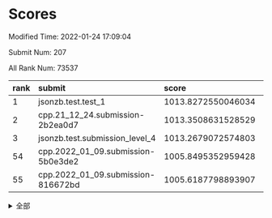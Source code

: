 # Scores

Modified Time: 2022-01-24 17:09:04

Submit Num: 207

All Rank Num: 73537

| rank |               submit               |       score        |       sigma        | pk_num |
| :--- | :--------------------------------- | :----------------- | :----------------- | :----- |
| 1    | jsonzb.test.test_1                 | 1013.8272550046034 | 0.8298147578199743 | 1419   |
| 2    | cpp.21_12_24.submission-2b2ea0d7   | 1013.3508631528529 | 0.8157825217738075 | 1421   |
| 3    | jsonzb.test.submission_level_4     | 1013.2679072574803 | 0.8085729874599383 | 1425   |
| 54   | cpp.2022_01_09.submission-5b0e3de2 | 1005.8495352959428 | 0.7295085185072426 | 1424   |
| 55   | cpp.2022_01_09.submission-816672bd | 1005.6187798893907 | 0.719311033927393  | 1421   |


<details>
<summary>全部</summary>

| rank |                 submit                 |       score        |       sigma        | pk_num |
| :--- | :------------------------------------- | :----------------- | :----------------- | :----- |
| 1    | jsonzb.test.test_1                     | 1013.8272550046034 | 0.8298147578199743 | 1419   |
| 2    | cpp.21_12_24.submission-2b2ea0d7       | 1013.3508631528529 | 0.8157825217738075 | 1421   |
| 3    | jsonzb.test.submission_level_4         | 1013.2679072574803 | 0.8085729874599383 | 1425   |
| 4    | gobigger.level_3.submission_level_3_1  | 1011.6479399440334 | 0.7981165325829985 | 1419   |
| 5    | gobigger.level_3.submission_level_3_0  | 1011.3128825907    | 0.7861760384736672 | 1424   |
| 6    | gobigger.level_3.submission_level_3_7  | 1011.0716092537109 | 0.7793267018384783 | 1417   |
| 7    | gobigger.level_3.submission_level_3_26 | 1010.9451890226619 | 0.7711327966025101 | 1415   |
| 8    | gobigger.level_3.submission_level_3_45 | 1010.775981434603  | 0.7952818776409761 | 1424   |
| 9    | gobigger.level_3.submission_level_3_33 | 1010.6479728378498 | 0.7615491968909434 | 1418   |
| 10   | gobigger.level_3.submission_level_3_21 | 1010.637394174067  | 0.772694734973703  | 1419   |
| 11   | gobigger.level_3.submission_level_3_30 | 1010.5410615501565 | 0.789523122856683  | 1417   |
| 12   | gobigger.level_3.submission_level_3_13 | 1010.5384304767949 | 0.7581149943448139 | 1420   |
| 13   | gobigger.level_3.submission_level_3_41 | 1010.5151630101548 | 0.7531242295968238 | 1418   |
| 14   | gobigger.level_3.submission_level_3_47 | 1010.3820750050631 | 0.7694465487242536 | 1421   |
| 15   | gobigger.level_3.submission_level_3_10 | 1010.2983145947837 | 0.7730083565987154 | 1416   |
| 16   | gobigger.level_3.submission_level_3_39 | 1010.2981960310725 | 0.7539300772535257 | 1421   |
| 17   | gobigger.level_3.submission_level_3_6  | 1010.2968166225646 | 0.7983175238684784 | 1422   |
| 18   | gobigger.level_3.submission_level_3_15 | 1010.1883946549062 | 0.7589421255779089 | 1415   |
| 19   | gobigger.level_3.submission_level_3_27 | 1010.1586170413552 | 0.7494615117077084 | 1423   |
| 20   | gobigger.level_3.submission_level_3_31 | 1010.1479359931159 | 0.7695524218419644 | 1420   |
| 21   | gobigger.level_3.submission_level_3_29 | 1010.0511163098159 | 0.7512850511722367 | 1422   |
| 22   | gobigger.level_3.submission_level_3_49 | 1009.9560398193348 | 0.7740480400513414 | 1416   |
| 23   | gobigger.level_3.submission_level_3_8  | 1009.9333881286647 | 0.7648802023028354 | 1421   |
| 24   | gobigger.level_3.submission_level_3_38 | 1009.9055038879665 | 0.75320503663354   | 1415   |
| 25   | gobigger.level_3.submission_level_3_3  | 1009.8645294738649 | 0.7479385760880433 | 1423   |
| 26   | gobigger.level_3.submission_level_3_28 | 1009.8626221295812 | 0.7428049223508673 | 1428   |
| 27   | gobigger.level_3.submission_level_3_46 | 1009.7649451619455 | 0.7469152271143977 | 1416   |
| 28   | gobigger.level_3.submission_level_3_48 | 1009.7591305414859 | 0.7504310578773441 | 1422   |
| 29   | gobigger.level_3.submission_level_3_14 | 1009.7297454135938 | 0.7598398878872848 | 1421   |
| 30   | gobigger.level_3.submission_level_3_35 | 1009.6495403459799 | 0.7372719097278535 | 1424   |
| 31   | gobigger.level_3.submission_level_3_16 | 1009.621674142944  | 0.7506771903845777 | 1425   |
| 32   | gobigger.level_3.submission_level_3_4  | 1009.4726122262124 | 0.7784928476682224 | 1421   |
| 33   | gobigger.level_3.submission_level_3_34 | 1009.4502325307087 | 0.7337963194259337 | 1414   |
| 34   | gobigger.level_3.submission_level_3_11 | 1009.3539971421079 | 0.7647211366963449 | 1414   |
| 35   | gobigger.level_3.submission_level_3_9  | 1009.3409623077574 | 0.7606159514528605 | 1425   |
| 36   | gobigger.level_3.submission_level_3_40 | 1009.28030265493   | 0.7359423879292577 | 1427   |
| 37   | gobigger.level_3.submission_level_3_20 | 1009.2777886798266 | 0.7610579677200616 | 1422   |
| 38   | gobigger.level_3.submission_level_3_43 | 1009.2259642299125 | 0.741496435479633  | 1421   |
| 39   | gobigger.level_3.submission_level_3_5  | 1009.2205256184164 | 0.7765673532882446 | 1426   |
| 40   | gobigger.level_3.submission_level_3_37 | 1009.1879263761894 | 0.7651542711957608 | 1419   |
| 41   | gobigger.level_3.submission_level_3_2  | 1009.1007903788463 | 0.7392581029464234 | 1422   |
| 42   | gobigger.level_3.submission_level_3_36 | 1009.0680008328128 | 0.7755154396949792 | 1420   |
| 43   | gobigger.level_3.submission_level_3_19 | 1009.0650433936586 | 0.7612295033202109 | 1423   |
| 44   | gobigger.level_3.submission_level_3_17 | 1008.9821886028839 | 0.743497408943984  | 1424   |
| 45   | gobigger.level_3.submission_level_3_42 | 1008.8797042068486 | 0.7648897810229018 | 1423   |
| 46   | gobigger.level_3.submission_level_3_22 | 1008.8432261091351 | 0.7678305197185102 | 1424   |
| 47   | gobigger.level_3.submission_level_3_44 | 1008.8300070887157 | 0.7500698420551605 | 1416   |
| 48   | gobigger.level_3.submission_level_3_23 | 1008.8023382063823 | 0.7493736646521112 | 1416   |
| 49   | gobigger.level_3.submission_level_3_32 | 1008.7852062316464 | 0.7523832228541437 | 1419   |
| 50   | gobigger.level_3.submission_level_3_12 | 1008.6581824532425 | 0.756464088308473  | 1421   |
| 51   | gobigger.level_3.submission_level_3_25 | 1008.4119802193673 | 0.7450425641211089 | 1420   |
| 52   | gobigger.level_3.submission_level_3_24 | 1007.7621732465279 | 0.7394053729910671 | 1420   |
| 53   | gobigger.level_3.submission_level_3_18 | 1007.625086207732  | 0.7517810498638985 | 1423   |
| 54   | cpp.2022_01_09.submission-5b0e3de2     | 1005.8495352959428 | 0.7295085185072426 | 1424   |
| 55   | cpp.2022_01_09.submission-816672bd     | 1005.6187798893907 | 0.719311033927393  | 1421   |
| 56   | gobigger.level_1.submission_level_1_23 | 1005.4994859976629 | 0.7121560099577262 | 1426   |
| 57   | gobigger.level_1.submission_level_1_32 | 1005.1514815129083 | 0.7182548556897428 | 1426   |
| 58   | gobigger.level_1.submission_level_1_35 | 1005.1076741021793 | 0.7296418023841429 | 1417   |
| 59   | gobigger.level_1.submission_level_1_7  | 1004.7277114457341 | 0.7144600714012423 | 1424   |
| 60   | gobigger.level_1.submission_level_1_22 | 1004.6414200269531 | 0.7105603110820333 | 1424   |
| 61   | gobigger.level_1.submission_level_1_46 | 1004.4067060294781 | 0.7287404688627798 | 1419   |
| 62   | gobigger.level_1.submission_level_1_6  | 1004.3629901692851 | 0.7246759914569497 | 1424   |
| 63   | gobigger.level_1.submission_level_1_41 | 1004.2224145271251 | 0.7154651782888506 | 1420   |
| 64   | gobigger.level_1.submission_level_1_48 | 1004.2125463512194 | 0.7230031960855287 | 1417   |
| 65   | gobigger.level_1.submission_level_1_36 | 1004.1232985321527 | 0.7089970441673368 | 1421   |
| 66   | gobigger.level_1.submission_level_1_10 | 1004.1117766604875 | 0.7277083425310906 | 1423   |
| 67   | gobigger.level_1.submission_level_1_8  | 1004.091480281088  | 0.7125502501765836 | 1421   |
| 68   | gobigger.level_1.submission_level_1_2  | 1004.0329456413816 | 0.7183003941819739 | 1420   |
| 69   | gobigger.level_1.submission_level_1_38 | 1003.9870478093577 | 0.7230837924288979 | 1421   |
| 70   | gobigger.level_1.submission_level_1_49 | 1003.8587998373467 | 0.7258756756160383 | 1422   |
| 71   | gobigger.level_1.submission_level_1_5  | 1003.8156805785194 | 0.7190708800054548 | 1423   |
| 72   | gobigger.level_1.submission_level_1_0  | 1003.7866124349106 | 0.7183578622932789 | 1419   |
| 73   | gobigger.level_1.submission_level_1_42 | 1003.747227654165  | 0.724532211638925  | 1423   |
| 74   | gobigger.level_1.submission_level_1_9  | 1003.62842734357   | 0.7108802463862139 | 1423   |
| 75   | gobigger.level_1.submission_level_1_12 | 1003.6021621619657 | 0.7173039607770778 | 1418   |
| 76   | gobigger.level_1.submission_level_1_37 | 1003.498622241299  | 0.7196561902375506 | 1418   |
| 77   | gobigger.level_1.submission_level_1_26 | 1003.4566722078318 | 0.7216087930832289 | 1419   |
| 78   | gobigger.level_1.submission_level_1_43 | 1003.4214027721064 | 0.7219929379026571 | 1421   |
| 79   | gobigger.level_1.submission_level_1_16 | 1003.3566838865914 | 0.7151227029800227 | 1422   |
| 80   | gobigger.level_1.submission_level_1_1  | 1003.306342953091  | 0.7103962885304841 | 1425   |
| 81   | gobigger.level_1.submission_level_1_44 | 1003.2672893471291 | 0.7050708176517549 | 1419   |
| 82   | gobigger.level_1.submission_level_1_34 | 1003.2137592173549 | 0.7211395922260988 | 1416   |
| 83   | gobigger.level_1.submission_level_1_19 | 1003.2095672242849 | 0.7170476769241044 | 1419   |
| 84   | gobigger.level_1.submission_level_1_14 | 1003.1919337011901 | 0.7194620125900772 | 1420   |
| 85   | gobigger.level_1.submission_level_1_20 | 1003.154729573873  | 0.7169545863798271 | 1421   |
| 86   | gobigger.level_1.submission_level_1_45 | 1003.1459454511269 | 0.7177149391219182 | 1417   |
| 87   | gobigger.level_1.submission_level_1_28 | 1003.1115693689919 | 0.7353428427332949 | 1417   |
| 88   | gobigger.level_1.submission_level_1_39 | 1003.0310238167375 | 0.7130869286169258 | 1421   |
| 89   | gobigger.level_1.submission_level_1_31 | 1002.9633623132131 | 0.7018507049688123 | 1426   |
| 90   | gobigger.level_1.submission_level_1_21 | 1002.9244076680535 | 0.7230415950075183 | 1419   |
| 91   | gobigger.level_1.submission_level_1_27 | 1002.9183841929215 | 0.7159786813121902 | 1418   |
| 92   | gobigger.level_1.submission_level_1_4  | 1002.887182919444  | 0.7136477227038379 | 1424   |
| 93   | gobigger.level_1.submission_level_1_29 | 1002.8754798135666 | 0.7118969567251516 | 1424   |
| 94   | gobigger.level_1.submission_level_1_13 | 1002.8586163784495 | 0.7214787233147358 | 1422   |
| 95   | gobigger.level_1.submission_level_1_11 | 1002.7937181534203 | 0.703206698207283  | 1421   |
| 96   | gobigger.level_1.submission_level_1_17 | 1002.7214195525332 | 0.715261195250106  | 1416   |
| 97   | gobigger.level_1.submission_level_1_25 | 1002.7153734467756 | 0.702491352964447  | 1422   |
| 98   | gobigger.level_1.submission_level_1_18 | 1002.6318598902392 | 0.7089025082686553 | 1426   |
| 99   | gobigger.level_1.submission_level_1_33 | 1002.4498627419218 | 0.7092032366329923 | 1423   |
| 100  | gobigger.level_1.submission_level_1_30 | 1002.3281249823985 | 0.7162755555246878 | 1418   |
| 101  | gobigger.level_1.submission_level_1_40 | 1002.3273545830692 | 0.7147425241089171 | 1414   |
| 102  | gobigger.level_1.submission_level_1_15 | 1002.306916012588  | 0.708856878794702  | 1423   |
| 103  | gobigger.level_1.submission_level_1_47 | 1002.0557880892534 | 0.7178357514008846 | 1425   |
| 104  | gobigger.level_1.submission_level_1_3  | 1001.8906995450304 | 0.7157205105441963 | 1421   |
| 105  | gobigger.level_1.submission_level_1_24 | 1001.81012578192   | 0.7035623074072256 | 1425   |
| 106  | gobigger.random.submission_random_14   | 997.1718067318924  | 0.7071887191031736 | 1424   |
| 107  | gobigger.random.submission_random_18   | 996.9521400469307  | 0.702737317013214  | 1419   |
| 108  | gobigger.random.submission_random_33   | 996.8173863085221  | 0.717208255475091  | 1419   |
| 109  | gobigger.random.submission_random_16   | 996.712467500984   | 0.7006977659340818 | 1419   |
| 110  | gobigger.random.submission_random_23   | 996.6331308620115  | 0.7131733566774372 | 1418   |
| 111  | gobigger.random.submission_random_45   | 996.5764968173874  | 0.7174699152167003 | 1421   |
| 112  | gobigger.random.submission_random_27   | 996.5044880678314  | 0.7091763462370481 | 1419   |
| 113  | gobigger.random.submission_random_28   | 996.4858220559541  | 0.7190663951137267 | 1422   |
| 114  | gobigger.random.submission_random_13   | 996.4852353021014  | 0.7122762844163414 | 1422   |
| 115  | gobigger.random.submission_random_9    | 996.3911241198537  | 0.7233977541556681 | 1420   |
| 116  | gobigger.random.submission_random_30   | 996.3833173679836  | 0.709073772548119  | 1422   |
| 117  | gobigger.random.submission_random_24   | 996.3794444039335  | 0.720331158533188  | 1423   |
| 118  | gobigger.random.submission_random_26   | 996.3161437392406  | 0.7125808374754112 | 1425   |
| 119  | gobigger.random.submission_random_41   | 996.2916581399082  | 0.7113583104369235 | 1422   |
| 120  | gobigger.random.submission_random_44   | 996.1883948796684  | 0.7119852765072379 | 1424   |
| 121  | gobigger.random.submission_random_8    | 996.1743974655636  | 0.7170419924172162 | 1420   |
| 122  | gobigger.random.submission_random_47   | 996.1091646584779  | 0.7129409644952733 | 1416   |
| 123  | gobigger.random.submission_random_20   | 996.0902685348169  | 0.7180914806356978 | 1421   |
| 124  | gobigger.random.submission_random_22   | 996.0381328664648  | 0.7218708500766231 | 1416   |
| 125  | gobigger.random.submission_random_42   | 995.9987099395722  | 0.7053526425149135 | 1422   |
| 126  | gobigger.random.submission_random_31   | 995.956071609424   | 0.7165941128591291 | 1414   |
| 127  | gobigger.random.submission_random_7    | 995.9470280955201  | 0.7156423289699453 | 1420   |
| 128  | gobigger.random.submission_random_1    | 995.8708165332837  | 0.7205521509263716 | 1418   |
| 129  | gobigger.random.submission_random_34   | 995.8264819300924  | 0.7041444163566939 | 1421   |
| 130  | gobigger.random.submission_random_48   | 995.7583362517703  | 0.7130350429931468 | 1420   |
| 131  | gobigger.random.submission_random_17   | 995.734287725291   | 0.7149753161353594 | 1421   |
| 132  | gobigger.random.submission_random_12   | 995.7159252979004  | 0.7257769173476025 | 1421   |
| 133  | gobigger.random.submission_random_6    | 995.7077919284063  | 0.7103165368835701 | 1422   |
| 134  | gobigger.random.submission_random_21   | 995.6924722138654  | 0.7101693749598755 | 1423   |
| 135  | gobigger.random.submission_random_25   | 995.6867868164054  | 0.7267459367900417 | 1424   |
| 136  | gobigger.random.submission_random_46   | 995.5717054136271  | 0.7253303481886519 | 1423   |
| 137  | gobigger.random.submission_random_49   | 995.5412484965769  | 0.7060415521766745 | 1419   |
| 138  | gobigger.random.submission_random_32   | 995.4577908821018  | 0.7212852200031095 | 1415   |
| 139  | gobigger.random.submission_random_43   | 995.4358332927958  | 0.7270452114691534 | 1419   |
| 140  | gobigger.random.submission_random_3    | 995.4334278493409  | 0.7185578363827682 | 1418   |
| 141  | gobigger.random.submission_random_15   | 995.429256290254   | 0.696945186367277  | 1425   |
| 142  | gobigger.random.submission_random_2    | 995.4260824797356  | 0.7115822383564105 | 1423   |
| 143  | gobigger.random.submission_random_10   | 995.3777267590781  | 0.722370474161449  | 1425   |
| 144  | gobigger.random.submission_random_19   | 995.2831961240437  | 0.7103443047005955 | 1426   |
| 145  | gobigger.random.submission_random_4    | 995.1923312211044  | 0.7188206113549861 | 1423   |
| 146  | gobigger.random.submission_random_29   | 995.1775931436337  | 0.7070818660833186 | 1420   |
| 147  | gobigger.random.submission_random_38   | 995.1063711395404  | 0.6965318765432781 | 1426   |
| 148  | gobigger.random.submission_random_11   | 995.0606673611742  | 0.7210076724143872 | 1425   |
| 149  | gobigger.random.submission_random_36   | 995.0092771195114  | 0.7064918937832395 | 1424   |
| 150  | gobigger.random.submission_random_0    | 994.9743086713756  | 0.7186408000378958 | 1417   |
| 151  | gobigger.random.submission_random_39   | 994.9221041166926  | 0.7175155751548612 | 1420   |
| 152  | gobigger.random.submission_random_5    | 994.8128330923561  | 0.7110279228271098 | 1416   |
| 153  | gobigger.random.submission_random_37   | 994.5698967596525  | 0.726052045287094  | 1424   |
| 154  | gobigger.random.submission_random_40   | 994.464766450073   | 0.7090819048682507 | 1419   |
| 155  | gobigger.level_2.submission_level_2_13 | 993.9197761756005  | 0.731901952874156  | 1421   |
| 156  | gobigger.random.submission_random_35   | 993.8945360058642  | 0.7208816043890557 | 1424   |
| 157  | gobigger.level_2.submission_level_2_48 | 993.6830838730621  | 0.7295003408585201 | 1428   |
| 158  | gobigger.level_2.submission_level_2_5  | 993.286689484407   | 0.7362572186895647 | 1421   |
| 159  | gobigger.level_2.submission_level_2_23 | 993.2722013573118  | 0.722131491970553  | 1419   |
| 160  | gobigger.level_2.submission_level_2_24 | 993.2066215771292  | 0.7403450340770936 | 1423   |
| 161  | gobigger.level_2.submission_level_2_47 | 993.1802428904186  | 0.732265835578971  | 1422   |
| 162  | gobigger.level_2.submission_level_2_38 | 993.1546350469489  | 0.7392967626678361 | 1420   |
| 163  | gobigger.level_2.submission_level_2_9  | 993.1268505868096  | 0.7306317472782367 | 1417   |
| 164  | gobigger.level_2.submission_level_2_45 | 993.0689854494148  | 0.7472703841060906 | 1415   |
| 165  | gobigger.level_2.submission_level_2_44 | 992.9960110251156  | 0.7376006306170279 | 1416   |
| 166  | gobigger.level_2.submission_level_2_21 | 992.9679008870378  | 0.7413896977233316 | 1418   |
| 167  | gobigger.level_2.submission_level_2_4  | 992.9583741897935  | 0.7430789061824373 | 1423   |
| 168  | gobigger.level_2.submission_level_2_2  | 992.8604253302643  | 0.7265954407755374 | 1424   |
| 169  | gobigger.level_2.submission_level_2_30 | 992.7361575276213  | 0.7341696488682155 | 1419   |
| 170  | gobigger.level_2.submission_level_2_25 | 992.7311904361528  | 0.7384928065197361 | 1420   |
| 171  | gobigger.level_2.submission_level_2_28 | 992.5133857490704  | 0.7381766782550839 | 1421   |
| 172  | gobigger.level_2.submission_level_2_32 | 992.4685988953103  | 0.7397708749194627 | 1421   |
| 173  | gobigger.level_2.submission_level_2_36 | 992.4545818877     | 0.7472800066993845 | 1422   |
| 174  | gobigger.level_2.submission_level_2_10 | 992.4349706561945  | 0.7486026287863177 | 1422   |
| 175  | gobigger.level_2.submission_level_2_35 | 992.4037415625671  | 0.7361602179095499 | 1425   |
| 176  | gobigger.level_2.submission_level_2_34 | 992.3776238626994  | 0.7464437832844082 | 1422   |
| 177  | gobigger.level_2.submission_level_2_8  | 992.3737212573332  | 0.7370134341545019 | 1424   |
| 178  | gobigger.level_2.submission_level_2_17 | 992.2761332595475  | 0.7433356757185406 | 1424   |
| 179  | gobigger.level_2.submission_level_2_0  | 992.2174125596551  | 0.7475516099634821 | 1419   |
| 180  | gobigger.level_2.submission_level_2_19 | 992.1568989048146  | 0.751290764645102  | 1424   |
| 181  | gobigger.level_2.submission_level_2_22 | 992.0614452986366  | 0.7371369090961691 | 1423   |
| 182  | gobigger.level_2.submission_level_2_15 | 992.0187888712063  | 0.7510070826806836 | 1422   |
| 183  | gobigger.level_2.submission_level_2_49 | 992.0137001723668  | 0.7390802552084705 | 1424   |
| 184  | gobigger.level_2.submission_level_2_1  | 991.9529913465071  | 0.7503182058219791 | 1425   |
| 185  | gobigger.level_2.submission_level_2_40 | 991.9512587360509  | 0.7523333759980053 | 1424   |
| 186  | gobigger.level_2.submission_level_2_46 | 991.8032208095188  | 0.7639022076814895 | 1415   |
| 187  | gobigger.level_2.submission_level_2_6  | 991.789194387886   | 0.7506140489677994 | 1420   |
| 188  | gobigger.level_2.submission_level_2_42 | 991.7671315029277  | 0.7468617184973158 | 1421   |
| 189  | gobigger.level_2.submission_level_2_39 | 991.5040175915167  | 0.747556052078362  | 1420   |
| 190  | gobigger.level_2.submission_level_2_14 | 991.4429653991687  | 0.7405569317467282 | 1424   |
| 191  | gobigger.level_2.submission_level_2_12 | 991.300555176208   | 0.7402089367708917 | 1423   |
| 192  | gobigger.level_2.submission_level_2_3  | 991.2960762035037  | 0.7488666711338988 | 1422   |
| 193  | gobigger.level_2.submission_level_2_31 | 991.2721477086482  | 0.7540275981086748 | 1420   |
| 194  | gobigger.level_2.submission_level_2_29 | 991.26664309696    | 0.7756075751868113 | 1428   |
| 195  | gobigger.level_2.submission_level_2_37 | 991.1166598713495  | 0.7521770219939292 | 1421   |
| 196  | gobigger.level_2.submission_level_2_33 | 991.1042124552703  | 0.7484591327431618 | 1424   |
| 197  | gobigger.level_2.submission_level_2_41 | 991.0558105296823  | 0.7519007711311818 | 1420   |
| 198  | gobigger.level_2.submission_level_2_7  | 991.0307843733107  | 0.7415546039915959 | 1422   |
| 199  | gobigger.level_2.submission_level_2_20 | 991.0176825310896  | 0.7395334009695433 | 1424   |
| 200  | gobigger.level_2.submission_level_2_26 | 990.9505498994981  | 0.7532861558151948 | 1423   |
| 201  | gobigger.level_2.submission_level_2_18 | 990.9459122999032  | 0.7496074535684932 | 1419   |
| 202  | gobigger.level_2.submission_level_2_27 | 990.7006811349711  | 0.7395788040762632 | 1416   |
| 203  | gobigger.level_2.submission_level_2_16 | 990.5756467791358  | 0.7708209934805036 | 1419   |
| 204  | gobigger.level_2.submission_level_2_11 | 990.3387517414163  | 0.7456515373457393 | 1426   |
| 205  | gobigger.level_2.submission_level_2_43 | 989.7165398442205  | 0.778547911958711  | 1422   |
| 206  | gobigger.none.submission_none_1        | 976.8668112390732  | 1.345513272902033  | 1422   |
| 207  | gobigger.none.submission_none_0        | 976.7082092376455  | 1.5106851350062134 | 1418   |

</details>